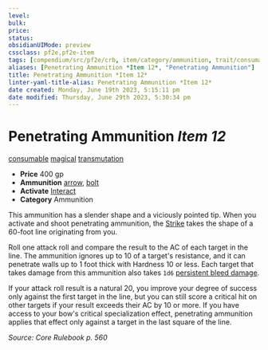 ```yaml
---
level:
bulk:
price:
status:
obsidianUIMode: preview
cssclass: pf2e,pf2e-item
tags: [compendium/src/pf2e/crb, item/category/ammunition, trait/consumable, trait/magical, trait/transmutation]
aliases: [Penetrating Ammunition *Item 12*, "Penetrating Ammunition"]
title: Penetrating Ammunition *Item 12*
linter-yaml-title-alias: Penetrating Ammunition *Item 12*
date created: Monday, June 19th 2023, 5:15:11 pm
date modified: Thursday, June 29th 2023, 5:30:34 pm
---
```


# Penetrating Ammunition *Item 12*

[consumable](rules/traits/consumable.md) [magical](rules/traits/magical.md) [transmutation](rules/traits/transmutation.md)  

- **Price** 400 gp
- **Ammunition** [arrow](compendium/equipment/items/arrow.md), [bolt](compendium/equipment/items/bolt.md)
- **Activate** [Interact](rules/actions/interact.md)
- **Category** Ammunition

This ammunition has a slender shape and a viciously pointed tip. When you activate and shoot penetrating ammunition, the [Strike](rules/actions/strike.md) takes the shape of a 60-foot line originating from you.

Roll one attack roll and compare the result to the AC of each target in the line. The ammunition ignores up to 10 of a target's resistance, and it can penetrate walls up to 1 foot thick with Hardness 10 or less. Each target that takes damage from this ammunition also takes `1d6` [persistent bleed damage](rules/conditions.md#Persistent%20Damage).

If your attack roll result is a natural 20, you improve your degree of success only against the first target in the line, but you can still score a critical hit on other targets if your result exceeds their AC by 10 or more. If you have access to your bow's critical specialization effect, penetrating ammunition applies that effect only against a target in the last square of the line.

*Source: Core Rulebook p. 560*
